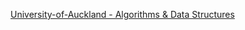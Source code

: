 
[University-of-Auckland - Algorithms & Data Structures](https://www.cs.auckland.ac.nz/courses/compsci220s1t/lectures/lecturenotes/GG-lectures/)